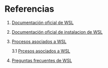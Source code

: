 # Referencias

1. [Documentación oficial de WSL](https://docs.microsoft.com/en-us/windows/wsl/)
2. [Documentación oficial de instalacion de WSL](https://learn.microsoft.com/es-es/windows/wsl/install/)
3. [Procesos asociados a WSL](https://answers.microsoft.com/es-es/windows/forum/all/vmemm-consume-mas-ram-en-windows-11-que-en-windows/26172fd2-935d-4a31-9095-aef2c6b74365)

   3.1 [Prcesos asociados a WSL](https://www.spyshelter.com/exe/microsoft-corp-wslhost-exe/)

4. [Preguntas frecuentes de WSL](https://learn.microsoft.com/es-es/windows/wsl/faq)